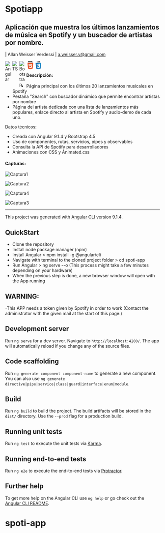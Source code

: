 # Spotiapp 
## Aplicación que muestra los últimos lanzamientos de música en Spotify y un buscador de artistas por nombre.

| Allan Weisser Verdessi
| a.weisser.v@gmail.com

<img align="left" alt="Angular" width="23px" src="https://user-images.githubusercontent.com/19677373/135019551-2c513f0a-69f6-49f8-b525-923b7bb9ffb6.png" />
<img align="left" alt="TS" width="23px" src="https://user-images.githubusercontent.com/19677373/135018966-b1ee5d5a-a442-4564-9daa-47bab1a6f7a9.png" />
<img align="left" alt="Bootstrap" width="23px" src="https://user-images.githubusercontent.com/19677373/135018970-237c147b-2e25-477f-845b-5ff74c07294b.png" />
<img align="left" alt="HTML5" width="26px" src="https://raw.githubusercontent.com/github/explore/80688e429a7d4ef2fca1e82350fe8e3517d3494d/topics/html/html.png" />
<img align="left" alt="CSS3" width="26px" src="https://raw.githubusercontent.com/github/explore/80688e429a7d4ef2fca1e82350fe8e3517d3494d/topics/css/css.png" />


<br>

#### Descripción:

  - Página principal con los últimos 20 lanzamientos musicales en Spotify
  - Pestaña "Search" con buscador dinámico que permite encontrar artistas por nombre
  - Página del artista dedicada con una lista de lanzamientos más populares, enlace directo al artista en Spotify y audio-demo de cada uno.

Datos técnicos:

  - Creada con Angular 9.1.4 y Bootstrap 4.5
  - Uso de componentes, rutas, servicios, pipes y observables
  - Consulta la API de Spotify para desarrolladores
  - Animaciones con CSS y Animated.css
  
  
  
  #### Capturas:
  
![Captura1](https://user-images.githubusercontent.com/19677373/87847491-bed55600-c8a6-11ea-9cfb-7cc616a16755.PNG)

![Captura2](https://user-images.githubusercontent.com/19677373/87847493-c137b000-c8a6-11ea-9fe6-f33f8e5fd0ac.PNG)

![Captura4](https://user-images.githubusercontent.com/19677373/87847497-c3017380-c8a6-11ea-92e7-4bc05dbb8157.PNG)

![Captura3](https://user-images.githubusercontent.com/19677373/87847494-c268dd00-c8a6-11ea-9e01-6d8c1a8b3d63.PNG)

----------

This project was generated with [Angular CLI](https://github.com/angular/angular-cli) version 9.1.4.


## QuickStart

- Clone the repository
- Install node package manager (npm)
- Install Angular > npm install -g @angular/cli
- Navigate with terminal to the cloned project folder > cd spoti-app
- Run Angular > ng serve --o (This process might take a few minutes depending on your hardware)
- When the previous step is done, a new browser window will open with the App running

## WARNING:

-This APP needs a token given by Spotify in order to work (Contact the administrator with the given mail at the start of this page.)

## Development server

Run `ng serve` for a dev server. Navigate to `http://localhost:4200/`. The app will automatically reload if you change any of the source files.

## Code scaffolding

Run `ng generate component component-name` to generate a new component. You can also use `ng generate directive|pipe|service|class|guard|interface|enum|module`.

## Build

Run `ng build` to build the project. The build artifacts will be stored in the `dist/` directory. Use the `--prod` flag for a production build.

## Running unit tests

Run `ng test` to execute the unit tests via [Karma](https://karma-runner.github.io).

## Running end-to-end tests

Run `ng e2e` to execute the end-to-end tests via [Protractor](http://www.protractortest.org/).

## Further help

To get more help on the Angular CLI use `ng help` or go check out the [Angular CLI README](https://github.com/angular/angular-cli/blob/master/README.md).
# spoti-app

